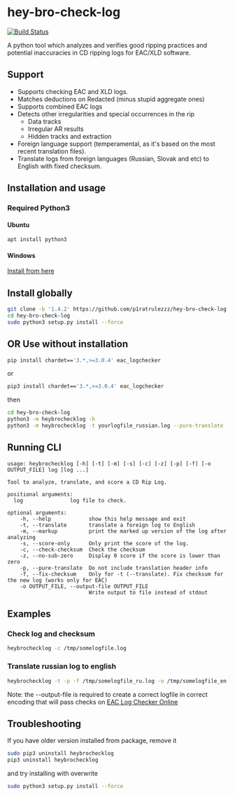 # hey-bro-check-log

[![Build Status](https://travis-ci.org/ligh7s/hey-bro-check-log.svg?branch=master)](https://travis-ci.org/ligh7s/hey-bro-check-log)

A python tool which analyzes and verifies good ripping practices and potential inaccuracies
in CD ripping logs for EAC/XLD software.

## Support

- Supports checking EAC and XLD logs.
- Matches deductions on Redacted (minus stupid aggregate ones)
- Supports combined EAC logs
- Detects other irregularities and special occurrences in the rip
  - Data tracks
  - Irregular AR results
  - Hidden tracks and extraction
- Foreign language support (temperamental, as it's based on the most recent translation files).
- Translate logs from foreign languages (Russian, Slovak and etc) to English with fixed checksum.

## Installation and usage

### Required Python3

#### Ubuntu
```bash
apt install python3
```

#### Windows

[Install from here](https://www.python.org/downloads/windows/)

## Install globally
```bash
git clone -b '1.4.2' https://github.com/p1ratrulezzz/hey-bro-check-log.git
cd hey-bro-check-log
sudo python3 setup.py install --force
```

## OR Use without installation
```bash
pip install chardet=='3.*,>=3.0.4' eac_logchecker
```

or

```bash
pip3 install chardet=='3.*,>=3.0.4' eac_logchecker
```

then

```bash
cd hey-bro-check-log
python3 -m heybrochecklog -h
python3 -m heybrochecklog -t yourlogfile_russian.log --pure-translate --fix-checksum > /tmp/your-translated-log-file_english.log
```

## Running CLI

```
usage: heybrochecklog [-h] [-t] [-m] [-s] [-c] [-z] [-p] [-f] [-o OUTPUT_FILE] log [log ...]

Tool to analyze, translate, and score a CD Rip Log.

positional arguments:
  log               log file to check.

optional arguments:
    -h, --help            show this help message and exit
    -t, --translate       translate a foreign log to English
    -m, --markup          print the marked up version of the log after analyzing
    -s, --score-only      Only print the score of the log.
    -c, --check-checksum  Check the checksum
    -z, --no-sub-zero     Display 0 score if the score is lower than zero
    -p, --pure-translate  Do not include translation header info
    -f, --fix-checksum    Only for -t (--translate). Fix checksum for the new log (works only for EAC)
    -o OUTPUT_FILE, --output-file OUTPUT_FILE
                          Write output to file instead of stdout

```

## Examples

### Check log and checksum

```bash
heybrochecklog -c /tmp/somelogfile.log
```

### Translate russian log to english

```bash
heybrochecklog -t -p -f /tmp/somelogfile_ru.log -o /tmp/somelogfile_en.log
```

Note: the --output-file is required to create a correct logfile in correct encoding that will pass checks on [EAC Log Checker Online](https://www.exactaudiocopy.de/log/check.aspx)

## Troubleshooting

If you have older version installed from package, remove it

```bash
sudo pip3 uninstall heybrochecklog
pip3 uninstall heybrochecklog
```

and try installing with overwrite

```bash
sudo python3 setup.py install --force
```
